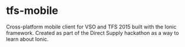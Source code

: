 # tfs-mobile
Cross-platform mobile client for VSO and TFS 2015 built with the Ionic framework. Created as part of the Direct Supply hackathon as a way to learn about Ionic.
